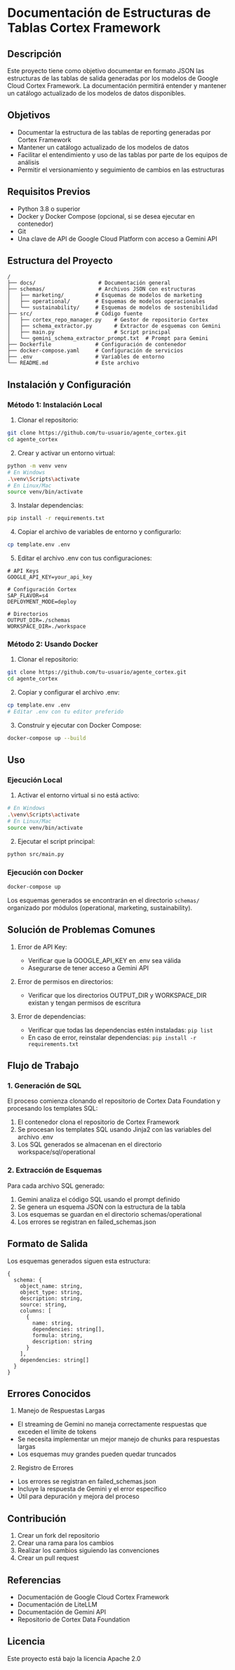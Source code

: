 # Documentación de Estructuras de Tablas Cortex Framework

## Descripción
Este proyecto tiene como objetivo documentar en formato JSON las estructuras de las tablas de salida generadas por los modelos de Google Cloud Cortex Framework. La documentación permitirá entender y mantener un catálogo actualizado de los modelos de datos disponibles.

## Objetivos
- Documentar la estructura de las tablas de reporting generadas por Cortex Framework
- Mantener un catálogo actualizado de los modelos de datos
- Facilitar el entendimiento y uso de las tablas por parte de los equipos de análisis
- Permitir el versionamiento y seguimiento de cambios en las estructuras

## Requisitos Previos
- Python 3.8 o superior
- Docker y Docker Compose (opcional, si se desea ejecutar en contenedor)
- Git
- Una clave de API de Google Cloud Platform con acceso a Gemini API

## Estructura del Proyecto

    /
    ├── docs/                    # Documentación general
    ├── schemas/                 # Archivos JSON con estructuras
    │   ├── marketing/          # Esquemas de modelos de marketing
    │   ├── operational/        # Esquemas de modelos operacionales  
    │   └── sustainability/     # Esquemas de modelos de sostenibilidad
    ├── src/                    # Código fuente
    │   ├── cortex_repo_manager.py    # Gestor de repositorio Cortex
    │   ├── schema_extractor.py       # Extractor de esquemas con Gemini
    │   ├── main.py                   # Script principal
    │   └── gemini_schema_extractor_prompt.txt  # Prompt para Gemini
    ├── Dockerfile              # Configuración de contenedor
    ├── docker-compose.yaml     # Configuración de servicios
    ├── .env                    # Variables de entorno
    └── README.md               # Este archivo

## Instalación y Configuración

### Método 1: Instalación Local

1. Clonar el repositorio:
```bash
git clone https://github.com/tu-usuario/agente_cortex.git
cd agente_cortex
```

2. Crear y activar un entorno virtual:
```bash
python -m venv venv
# En Windows
.\venv\Scripts\activate
# En Linux/Mac
source venv/bin/activate
```

3. Instalar dependencias:
```bash
pip install -r requirements.txt
```

4. Copiar el archivo de variables de entorno y configurarlo:
```bash
cp template.env .env
```

5. Editar el archivo .env con tus configuraciones:
```
# API Keys
GOOGLE_API_KEY=your_api_key

# Configuración Cortex
SAP_FLAVOR=s4
DEPLOYMENT_MODE=deploy

# Directorios
OUTPUT_DIR=./schemas
WORKSPACE_DIR=./workspace
```

### Método 2: Usando Docker

1. Clonar el repositorio:
```bash
git clone https://github.com/tu-usuario/agente_cortex.git
cd agente_cortex
```

2. Copiar y configurar el archivo .env:
```bash
cp template.env .env
# Editar .env con tu editor preferido
```

3. Construir y ejecutar con Docker Compose:
```bash
docker-compose up --build
```

## Uso

### Ejecución Local

1. Activar el entorno virtual si no está activo:
```bash
# En Windows
.\venv\Scripts\activate
# En Linux/Mac
source venv/bin/activate
```

2. Ejecutar el script principal:
```bash
python src/main.py
```

### Ejecución con Docker

```bash
docker-compose up
```

Los esquemas generados se encontrarán en el directorio `schemas/` organizado por módulos (operational, marketing, sustainability).

## Solución de Problemas Comunes

1. Error de API Key:
   - Verificar que la GOOGLE_API_KEY en .env sea válida
   - Asegurarse de tener acceso a Gemini API

2. Error de permisos en directorios:
   - Verificar que los directorios OUTPUT_DIR y WORKSPACE_DIR existan y tengan permisos de escritura

3. Error de dependencias:
   - Verificar que todas las dependencias estén instaladas: `pip list`
   - En caso de error, reinstalar dependencias: `pip install -r requirements.txt`

## Flujo de Trabajo

### 1. Generación de SQL
El proceso comienza clonando el repositorio de Cortex Data Foundation y procesando los templates SQL:

1. El contenedor clona el repositorio de Cortex Framework
2. Se procesan los templates SQL usando Jinja2 con las variables del archivo .env
3. Los SQL generados se almacenan en el directorio workspace/sql/operational

### 2. Extracción de Esquemas
Para cada archivo SQL generado:

1. Gemini analiza el código SQL usando el prompt definido
2. Se genera un esquema JSON con la estructura de la tabla
3. Los esquemas se guardan en el directorio schemas/operational
4. Los errores se registran en failed_schemas.json

## Formato de Salida
Los esquemas generados siguen esta estructura:

    {
      schema: {
        object_name: string,
        object_type: string,
        description: string,
        source: string,
        columns: [
          {
            name: string,
            dependencies: string[],
            formula: string,
            description: string
          }
        ],
        dependencies: string[]
      }
    }

## Errores Conocidos

1. Manejo de Respuestas Largas
- El streaming de Gemini no maneja correctamente respuestas que exceden el límite de tokens
- Se necesita implementar un mejor manejo de chunks para respuestas largas
- Los esquemas muy grandes pueden quedar truncados

2. Registro de Errores
- Los errores se registran en failed_schemas.json
- Incluye la respuesta de Gemini y el error específico
- Útil para depuración y mejora del proceso

## Contribución
1. Crear un fork del repositorio
2. Crear una rama para los cambios
3. Realizar los cambios siguiendo las convenciones
4. Crear un pull request

## Referencias
- Documentación de Google Cloud Cortex Framework
- Documentación de LiteLLM
- Documentación de Gemini API
- Repositorio de Cortex Data Foundation

## Licencia
Este proyecto está bajo la licencia Apache 2.0